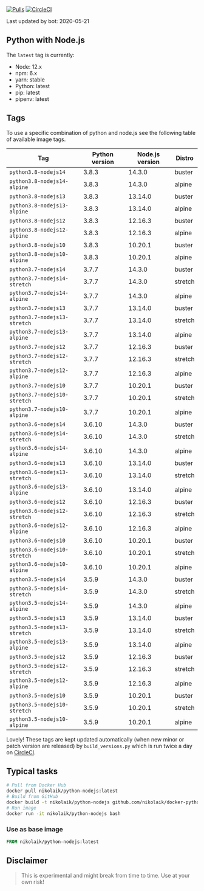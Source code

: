 [![Pulls](https://img.shields.io/docker/pulls/nikolaik/python-nodejs.svg?style=flat-square)](https://hub.docker.com/r/nikolaik/python-nodejs/)
[![CircleCI](https://img.shields.io/circleci/project/github/nikolaik/docker-python-nodejs.svg?style=flat-square)](https://circleci.com/gh/nikolaik/docker-python-nodejs)

Last updated by bot: 2020-05-21

## Python with Node.js
The `latest` tag is currently:

- Node: 12.x
- npm: 6.x
- yarn: stable
- Python: latest
- pip: latest
- pipenv: latest

## Tags
To use a specific combination of python and node.js see the following table of available image tags.

Tag | Python version | Node.js version | Distro
--- | --- | --- | ---
`python3.8-nodejs14` | 3.8.3 | 14.3.0 | buster
`python3.8-nodejs14-alpine` | 3.8.3 | 14.3.0 | alpine
`python3.8-nodejs13` | 3.8.3 | 13.14.0 | buster
`python3.8-nodejs13-alpine` | 3.8.3 | 13.14.0 | alpine
`python3.8-nodejs12` | 3.8.3 | 12.16.3 | buster
`python3.8-nodejs12-alpine` | 3.8.3 | 12.16.3 | alpine
`python3.8-nodejs10` | 3.8.3 | 10.20.1 | buster
`python3.8-nodejs10-alpine` | 3.8.3 | 10.20.1 | alpine
`python3.7-nodejs14` | 3.7.7 | 14.3.0 | buster
`python3.7-nodejs14-stretch` | 3.7.7 | 14.3.0 | stretch
`python3.7-nodejs14-alpine` | 3.7.7 | 14.3.0 | alpine
`python3.7-nodejs13` | 3.7.7 | 13.14.0 | buster
`python3.7-nodejs13-stretch` | 3.7.7 | 13.14.0 | stretch
`python3.7-nodejs13-alpine` | 3.7.7 | 13.14.0 | alpine
`python3.7-nodejs12` | 3.7.7 | 12.16.3 | buster
`python3.7-nodejs12-stretch` | 3.7.7 | 12.16.3 | stretch
`python3.7-nodejs12-alpine` | 3.7.7 | 12.16.3 | alpine
`python3.7-nodejs10` | 3.7.7 | 10.20.1 | buster
`python3.7-nodejs10-stretch` | 3.7.7 | 10.20.1 | stretch
`python3.7-nodejs10-alpine` | 3.7.7 | 10.20.1 | alpine
`python3.6-nodejs14` | 3.6.10 | 14.3.0 | buster
`python3.6-nodejs14-stretch` | 3.6.10 | 14.3.0 | stretch
`python3.6-nodejs14-alpine` | 3.6.10 | 14.3.0 | alpine
`python3.6-nodejs13` | 3.6.10 | 13.14.0 | buster
`python3.6-nodejs13-stretch` | 3.6.10 | 13.14.0 | stretch
`python3.6-nodejs13-alpine` | 3.6.10 | 13.14.0 | alpine
`python3.6-nodejs12` | 3.6.10 | 12.16.3 | buster
`python3.6-nodejs12-stretch` | 3.6.10 | 12.16.3 | stretch
`python3.6-nodejs12-alpine` | 3.6.10 | 12.16.3 | alpine
`python3.6-nodejs10` | 3.6.10 | 10.20.1 | buster
`python3.6-nodejs10-stretch` | 3.6.10 | 10.20.1 | stretch
`python3.6-nodejs10-alpine` | 3.6.10 | 10.20.1 | alpine
`python3.5-nodejs14` | 3.5.9 | 14.3.0 | buster
`python3.5-nodejs14-stretch` | 3.5.9 | 14.3.0 | stretch
`python3.5-nodejs14-alpine` | 3.5.9 | 14.3.0 | alpine
`python3.5-nodejs13` | 3.5.9 | 13.14.0 | buster
`python3.5-nodejs13-stretch` | 3.5.9 | 13.14.0 | stretch
`python3.5-nodejs13-alpine` | 3.5.9 | 13.14.0 | alpine
`python3.5-nodejs12` | 3.5.9 | 12.16.3 | buster
`python3.5-nodejs12-stretch` | 3.5.9 | 12.16.3 | stretch
`python3.5-nodejs12-alpine` | 3.5.9 | 12.16.3 | alpine
`python3.5-nodejs10` | 3.5.9 | 10.20.1 | buster
`python3.5-nodejs10-stretch` | 3.5.9 | 10.20.1 | stretch
`python3.5-nodejs10-alpine` | 3.5.9 | 10.20.1 | alpine

Lovely! These tags are kept updated automatically (when new minor or patch version are released) by `build_versions.py` which is run twice a day on [CircleCI](https://circleci.com/gh/nikolaik/docker-python-nodejs).

## Typical tasks
```bash
# Pull from Docker Hub
docker pull nikolaik/python-nodejs:latest
# Build from GitHub
docker build -t nikolaik/python-nodejs github.com/nikolaik/docker-python-nodejs
# Run image
docker run -it nikolaik/python-nodejs bash
```

### Use as base image
```Dockerfile
FROM nikolaik/python-nodejs:latest
```

## Disclaimer
> This is experimental and might break from time to time. Use at your own risk!
